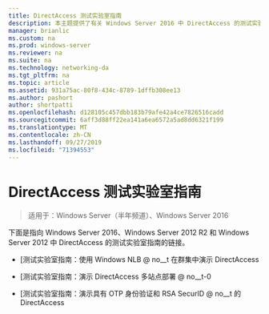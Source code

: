 ```yaml
---
title: DirectAccess 测试实验室指南
description: 本主题提供了有关 Windows Server 2016 中 DirectAccess 的测试实验室指南的链接。
manager: brianlic
ms.custom: na
ms.prod: windows-server
ms.reviewer: na
ms.suite: na
ms.technology: networking-da
ms.tgt_pltfrm: na
ms.topic: article
ms.assetid: 931a75ac-80f8-434c-8789-1dffb308ee13
ms.author: pashort
author: shortpatti
ms.openlocfilehash: d128105c457dbb183b79afe42a4ce7826516cadd
ms.sourcegitcommit: 6aff3d88ff22ea141a6ea6572a5ad8dd6321f199
ms.translationtype: MT
ms.contentlocale: zh-CN
ms.lasthandoff: 09/27/2019
ms.locfileid: "71394553"
---
```

# <a name="directaccess-test-lab-guides"></a>DirectAccess 测试实验室指南

>适用于：Windows Server（半年频道）、Windows Server 2016

下面是指向 Windows Server 2016、Windows Server 2012 R2 和 Windows Server 2012 中 DirectAccess 的测试实验室指南的链接。

- [测试实验室指南：使用 Windows NLB @ no__t 在群集中演示 DirectAccess

- [测试实验室指南：演示 DirectAccess 多站点部署 @ no__t-0

- [测试实验室指南：演示具有 OTP 身份验证和 RSA SecurID @ no__t 的 DirectAccess
